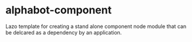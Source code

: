 # alphabot-component

Lazo template for creating a stand alone component node module that can be delcared as a dependency by an application.